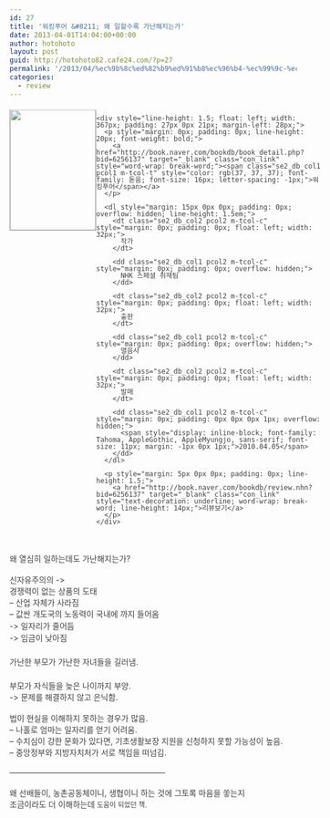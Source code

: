 ```yaml
---
id: 27
title: '워킹푸어 &#8211; 왜 일할수록 가난해지는가'
date: 2013-04-01T14:04:00+00:00
author: hotohoto
layout: post
guid: http://hotohoto82.cafe24.com/?p=27
permalink: '/2013/04/%ec%9b%8c%ed%82%b9%ed%91%b8%ec%96%b4-%ec%99%9c-%ec%9d%bc%ed%95%a0%ec%88%98%eb%a1%9d-%ea%b0%80%eb%82%9c%ed%95%b4%ec%a7%80%eb%8a%94%ea%b0%80/'
categories:
  - review
---
```



<div style="color: rgb(64, 64, 64); text-align: justify;">
  <div class="__se_object" s_type="db" s_subtype="book" jsonvalue="%7B%22id%22%3A%228974272571%22%2C%22thumb%22%3A%22http%3A%2F%2Fbookthumb.phinf.naver.net%2Fcover%2F062%2F561%2F06256137.jpg%3Ftype%3Dw150%26udate%3D20121115%22%2C%22code%22%3A%226256137%22%2C%22genreText%22%3A%22%EC%82%AC%ED%9A%8C%22%2C%22genreCode%22%3A%22180%22%2C%22mode%22%3A%22book%22%2C%22type%22%3A2%2C%22title%22%3A%22%EC%9B%8C%ED%82%B9%ED%91%B8%EC%96%B4%22%7D" style="line-height: 1.5;"> 
  
  <div style="line-height: 12px; overflow: hidden; width: 548px; font-family: 돋움, Dotum, 굴림, Gulim, AppleGothic, AppleMyungjo, sans-serif; text-align: left;">
    <div style="line-height: 1.5; float: left; width: 152px; padding: 5px 0px 0px; background-image: url(http://static.se2.naver.com/static/img/dbattach/db_attach_set.gif); background-position: 0px -394px; background-repeat: no-repeat no-repeat;">
      <a href="http://book.naver.com/bookdb/book_detail.php?bid=6256137" target="_blank" class="con_link" style="word-wrap: break-word;"><img src="http://bookthumb.phinf.naver.net/cover/062/561/06256137.jpg?type=w150&udate=20121115" width="150" height="211" id="cover/062/561/06256137.jpg" alt="" style="border-style: none solid solid; border-right-width: 1px; border-bottom-width: 1px; border-left-width: 1px; border-right-color: rgb(166, 166, 166); border-bottom-color: rgb(166, 166, 166); border-left-color: rgb(166, 166, 166); cursor: pointer;" /></a>
    </div>
    
    <div style="line-height: 1.5; float: left; width: 367px; padding: 27px 0px 21px; margin-left: 28px;">
      <p style="margin: 0px; padding: 0px; line-height: 20px; font-weight: bold;">
        <a href="http://book.naver.com/bookdb/book_detail.php?bid=6256137" target="_blank" class="con_link" style="word-wrap: break-word;"><span class="se2_db_col1 pcol1 m-tcol-t" style="color: rgb(37, 37, 37); font-family: 돋움; font-size: 16px; letter-spacing: -1px;">워킹푸어</span></a>
      </p>
      
      <dl style="margin: 15px 0px 0px; padding: 0px; overflow: hidden; line-height: 1.5em;">
        <dt class="se2_db_col2 pcol2 m-tcol-c" style="margin: 0px; padding: 0px; float: left; width: 32px;">
          작가
        </dt>
        
        <dd class="se2_db_col1 pcol2 m-tcol-c" style="margin: 0px; padding: 0px; overflow: hidden;">
          NHK 스페셜 취재팀
        </dd>
        
        <dt class="se2_db_col2 pcol2 m-tcol-c" style="margin: 0px; padding: 0px; float: left; width: 32px;">
          출판
        </dt>
        
        <dd class="se2_db_col1 pcol2 m-tcol-c" style="margin: 0px; padding: 0px; overflow: hidden;">
          열음사
        </dd>
        
        <dt class="se2_db_col2 pcol2 m-tcol-c" style="margin: 0px; padding: 0px; float: left; width: 32px;">
          발매
        </dt>
        
        <dd class="se2_db_col1 pcol2 m-tcol-c" style="margin: 0px; padding: 0px 0px 0px 1px; overflow: hidden;">
          <span style="display: inline-block; font-family: Tahoma, AppleGothic, AppleMyungjo, sans-serif; font-size: 11px; margin: -1px 0px 1px;">2010.04.05</span>
        </dd>
      </dl>
      
      <p style="margin: 5px 0px 0px; padding: 0px; line-height: 1.5;">
        <a href="http://book.naver.com/bookdb/review.nhn?bid=6256137" target="_blank" class="con_link" style="text-decoration: underline; word-wrap: break-word; line-height: 14px;">리뷰보기</a>
      </p>
    </div>
  </div>
</div></div> 

<p style="margin: 0px; padding: 0px; color: rgb(64, 64, 64); text-align: justify;">
  &nbsp;
</p>

<p style="margin: 0px; padding: 0px; color: rgb(64, 64, 64); text-align: justify;">
  &nbsp;
</p>

<p style="margin: 0px; padding: 0px; color: rgb(64, 64, 64); text-align: justify;">
  왜 열심히 일하는데도 가난해지는가?
</p>

<p style="margin: 0px; padding: 0px; color: rgb(64, 64, 64); text-align: justify;">
  &nbsp;
</p>

<p style="margin: 0px; padding: 0px; color: rgb(64, 64, 64); text-align: justify;">
  신자유주의의 ->
</p>

<p style="margin: 0px; padding: 0px; color: rgb(64, 64, 64); text-align: justify;">
  경쟁력이 없는 상품의 도태
</p>

<p style="margin: 0px; padding: 0px; color: rgb(64, 64, 64); text-align: justify;">
  &#8211; 산업 자체가 사라짐
</p>

<p style="margin: 0px; padding: 0px; color: rgb(64, 64, 64); text-align: justify;">
  <span style="line-height: 1.5;">&#8211; 값싼 개도국의 노동력이 국내에 까지 들어옴</span>
</p>

<p style="margin: 0px; padding: 0px; color: rgb(64, 64, 64); text-align: justify;">
  <span style="line-height: 1.5;">-> 일자리가 줄어듬</span>
</p>

<p style="margin: 0px; padding: 0px; color: rgb(64, 64, 64); text-align: justify;">
  <span style="line-height: 1.5;">-> 임금이 낮아짐</span>
</p>

<p style="margin: 0px; padding: 0px; color: rgb(64, 64, 64); text-align: justify;">
  <span style="line-height: 1.5;">&nbsp;</span>
</p>

<p style="margin: 0px; padding: 0px; color: rgb(64, 64, 64); text-align: justify;">
  <span style="line-height: 1.5;">가난한 부모가 가난한 자녀들을 길러냄.</span>
</p>

<p style="margin: 0px; padding: 0px; color: rgb(64, 64, 64); text-align: justify;">
  <span style="line-height: 1.5;">&nbsp;</span>
</p>

<p style="margin: 0px; padding: 0px; color: rgb(64, 64, 64); text-align: justify;">
  부모가 자식들을 늦은 나이까지 부양.
</p>

<p style="margin: 0px; padding: 0px; color: rgb(64, 64, 64); text-align: justify;">
  -> 문제를 해결하지 않고 은닉함.
</p>

<p style="margin: 0px; padding: 0px; color: rgb(64, 64, 64); text-align: justify;">
  &nbsp;
</p>

<p style="margin: 0px; padding: 0px; color: rgb(64, 64, 64); text-align: justify;">
  법이 현실을 이해하지 못하는 경우가 많음.
</p>

<p style="margin: 0px; padding: 0px; color: rgb(64, 64, 64); text-align: justify;">
  &#8211; 나홀로 엄마는 일자리를 얻기 어려움.
</p>

<p style="margin: 0px; padding: 0px; color: rgb(64, 64, 64); text-align: justify;">
  &#8211; 수치심이 강한 문화가 있다면, 기초생활보장 지원을 신청하지 못할 가능성이 높음.
</p>

<p style="margin: 0px; padding: 0px; color: rgb(64, 64, 64); text-align: justify;">
  &#8211; 중앙정부와 지방자치처가 서로 책임을 떠넘김.
</p>

<p style="margin: 0px; padding: 0px; color: rgb(64, 64, 64); text-align: justify;">
  &nbsp;
</p>

<p style="margin: 0px; padding: 0px; color: rgb(64, 64, 64); text-align: justify;">
  &#8212;&#8212;&#8212;&#8212;&#8212;&#8212;&#8212;&#8212;&#8212;&#8212;&#8212;&#8212;&#8212;&#8212;&#8212;&#8212;&#8212;&#8212;&#8212;&#8211;
</p>

<p style="margin: 0px; padding: 0px; color: rgb(64, 64, 64); text-align: justify;">
  &nbsp;
</p>

<p style="margin: 0px; padding: 0px; color: rgb(64, 64, 64); text-align: justify;">
  왜 선배들이, 농촌공동체이니, 생협이니 하는 것에 그토록 마음을 쏳는지
</p>

<p style="margin: 0px; padding: 0px; color: rgb(64, 64, 64); text-align: justify;">
  조금이라도 더 이해하는데&nbsp;<span style="background-color: transparent; font-size: 9pt; line-height: 1.5;">도움이 되었던 책.</span>
</p>